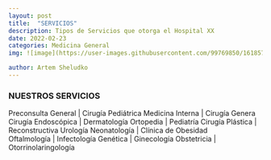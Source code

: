 ```yaml
---
layout: post
title:  "SERVICIOS"
description: Tipos de Servicios que otorga el Hospital XX
date: 2022-02-23
categories: Medicina General 
img: ![image](https://user-images.githubusercontent.com/99769850/161857606-63d9e1ba-aa16-4e77-9ce0-111790686b82.png)

author: Artem Sheludko
---
```


### NUESTROS SERVICIOS 


Preconsulta General	              |    Cirugía Pediátrica
Medicina Interna	              |    Cirugía Genera
Cirugía Endoscópica               |    Dermatología
Ortopedia	                      |    Pediatría
Cirugía Plástica                |   Reconstructiva	Urología
Neonatología	                  |   Clínica de Obesidad             
Oftalmología	                  |   Infectología
Genética	                      |   Ginecología
Obstetricia	                    |   Otorrinolaringología
